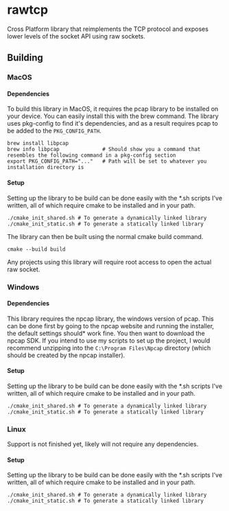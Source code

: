 # rawtcp
 Cross Platform library that reimplements the TCP protocol and exposes lower levels of the socket API using raw sockets.

## Building
### MacOS
#### Dependencies
To build this library in MacOS, it requires the pcap library to be installed on your device. You can easily install this with the brew command. The library uses pkg-config to find it's dependencies, and as a result requires pcap to be added to the `PKG_CONFIG_PATH`.
```
brew install libpcap
brew info libpcap              # Should show you a command that resembles the following command in a pkg-config section
export PKG_CONFIG_PATH="..."   # Path will be set to whatever you installation directory is
```
#### Setup
Setting up the library to be build can be done easily with the *.sh scripts I've written, all of which require cmake to be installed and in your path.
```
./cmake_init_shared.sh # To generate a dynamically linked library
./cmake_init_static.sh # To generate a statically linked library
```
The library can then be built using the normal cmake build command.
```
cmake --build build
```
Any projects using this library will require root access to open the actual raw socket.
### Windows
#### Dependencies
This library requires the npcap library, the windows version of pcap. This can be done first by going to the npcap website and running the installer, the default settings should* work fine. You then want to download the npcap SDK. If you intend to use my scripts to set up the project, I would recommend unzipping into the `C:\Program Files\Npcap` directory (which should be created by the npcap installer).
#### Setup
Setting up the library to be build can be done easily with the *.sh scripts I've written, all of which require cmake to be installed and in your path.
```
./cmake_init_shared.sh # To generate a dynamically linked library
./cmake_init_static.sh # To generate a statically linked library
```
### Linux
Support is not finished yet, likely will not require any dependencies.
#### Setup
Setting up the library to be build can be done easily with the *.sh scripts I've written, all of which require cmake to be installed and in your path.
```
./cmake_init_shared.sh # To generate a dynamically linked library
./cmake_init_static.sh # To generate a statically linked library
```
